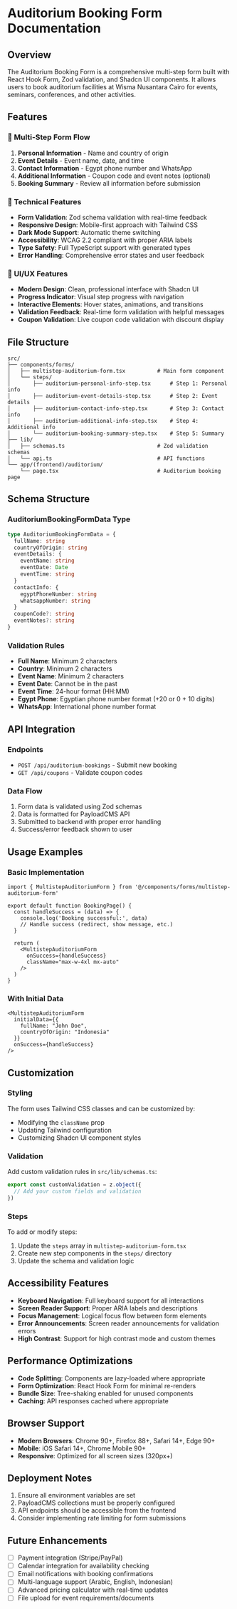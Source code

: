 # Auditorium Booking Form Documentation

## Overview

The Auditorium Booking Form is a comprehensive multi-step form built with React Hook Form, Zod validation, and Shadcn UI components. It allows users to book auditorium facilities at Wisma Nusantara Cairo for events, seminars, conferences, and other activities.

## Features

### 🎯 Multi-Step Form Flow
1. **Personal Information** - Name and country of origin
2. **Event Details** - Event name, date, and time
3. **Contact Information** - Egypt phone number and WhatsApp
4. **Additional Information** - Coupon code and event notes (optional)
5. **Booking Summary** - Review all information before submission

### 🔧 Technical Features
- **Form Validation**: Zod schema validation with real-time feedback
- **Responsive Design**: Mobile-first approach with Tailwind CSS
- **Dark Mode Support**: Automatic theme switching
- **Accessibility**: WCAG 2.2 compliant with proper ARIA labels
- **Type Safety**: Full TypeScript support with generated types
- **Error Handling**: Comprehensive error states and user feedback

### 🎨 UI/UX Features
- **Modern Design**: Clean, professional interface with Shadcn UI
- **Progress Indicator**: Visual step progress with navigation
- **Interactive Elements**: Hover states, animations, and transitions
- **Validation Feedback**: Real-time form validation with helpful messages
- **Coupon Validation**: Live coupon code validation with discount display

## File Structure

```
src/
├── components/forms/
│   ├── multistep-auditorium-form.tsx          # Main form component
│   └── steps/
│       ├── auditorium-personal-info-step.tsx      # Step 1: Personal info
│       ├── auditorium-event-details-step.tsx      # Step 2: Event details
│       ├── auditorium-contact-info-step.tsx       # Step 3: Contact info
│       ├── auditorium-additional-info-step.tsx    # Step 4: Additional info
│       └── auditorium-booking-summary-step.tsx    # Step 5: Summary
├── lib/
│   ├── schemas.ts                             # Zod validation schemas
│   └── api.ts                                 # API functions
└── app/(frontend)/auditorium/
    └── page.tsx                               # Auditorium booking page
```

## Schema Structure

### AuditoriumBookingFormData Type
```typescript
type AuditoriumBookingFormData = {
  fullName: string
  countryOfOrigin: string
  eventDetails: {
    eventName: string
    eventDate: Date
    eventTime: string
  }
  contactInfo: {
    egyptPhoneNumber: string
    whatsappNumber: string
  }
  couponCode?: string
  eventNotes?: string
}
```

### Validation Rules
- **Full Name**: Minimum 2 characters
- **Country**: Minimum 2 characters
- **Event Name**: Minimum 2 characters
- **Event Date**: Cannot be in the past
- **Event Time**: 24-hour format (HH:MM)
- **Egypt Phone**: Egyptian phone number format (+20 or 0 + 10 digits)
- **WhatsApp**: International phone number format

## API Integration

### Endpoints
- `POST /api/auditorium-bookings` - Submit new booking
- `GET /api/coupons` - Validate coupon codes

### Data Flow
1. Form data is validated using Zod schemas
2. Data is formatted for PayloadCMS API
3. Submitted to backend with proper error handling
4. Success/error feedback shown to user

## Usage Examples

### Basic Implementation
```tsx
import { MultistepAuditoriumForm } from '@/components/forms/multistep-auditorium-form'

export default function BookingPage() {
  const handleSuccess = (data) => {
    console.log('Booking successful:', data)
    // Handle success (redirect, show message, etc.)
  }

  return (
    <MultistepAuditoriumForm
      onSuccess={handleSuccess}
      className="max-w-4xl mx-auto"
    />
  )
}
```

### With Initial Data
```tsx
<MultistepAuditoriumForm
  initialData={{
    fullName: "John Doe",
    countryOfOrigin: "Indonesia"
  }}
  onSuccess={handleSuccess}
/>
```

## Customization

### Styling
The form uses Tailwind CSS classes and can be customized by:
- Modifying the `className` prop
- Updating Tailwind configuration
- Customizing Shadcn UI component styles

### Validation
Add custom validation rules in `src/lib/schemas.ts`:
```typescript
export const customValidation = z.object({
  // Add your custom fields and validation
})
```

### Steps
To add or modify steps:
1. Update the `steps` array in `multistep-auditorium-form.tsx`
2. Create new step components in the `steps/` directory
3. Update the schema and validation logic

## Accessibility Features

- **Keyboard Navigation**: Full keyboard support for all interactions
- **Screen Reader Support**: Proper ARIA labels and descriptions
- **Focus Management**: Logical focus flow between form elements
- **Error Announcements**: Screen reader announcements for validation errors
- **High Contrast**: Support for high contrast mode and custom themes

## Performance Optimizations

- **Code Splitting**: Components are lazy-loaded where appropriate
- **Form Optimization**: React Hook Form for minimal re-renders
- **Bundle Size**: Tree-shaking enabled for unused components
- **Caching**: API responses cached where appropriate

## Browser Support

- **Modern Browsers**: Chrome 90+, Firefox 88+, Safari 14+, Edge 90+
- **Mobile**: iOS Safari 14+, Chrome Mobile 90+
- **Responsive**: Optimized for all screen sizes (320px+)

## Deployment Notes

1. Ensure all environment variables are set
2. PayloadCMS collections must be properly configured
3. API endpoints should be accessible from the frontend
4. Consider implementing rate limiting for form submissions

## Future Enhancements

- [ ] Payment integration (Stripe/PayPal)
- [ ] Calendar integration for availability checking
- [ ] Email notifications with booking confirmations
- [ ] Multi-language support (Arabic, English, Indonesian)
- [ ] Advanced pricing calculator with real-time updates
- [ ] File upload for event requirements/documents
